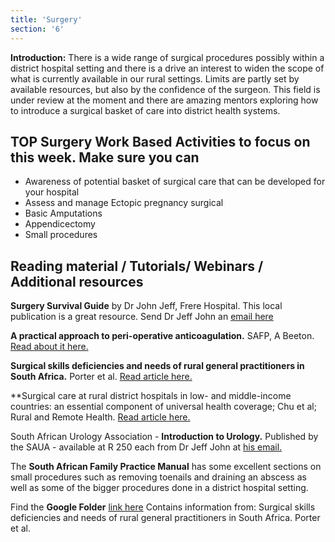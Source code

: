 ```yaml
---
title: 'Surgery'
section: '6'
---
```


**Introduction:** There is a wide range of surgical procedures possibly within a district hospital setting and there is a drive an interest to widen the scope of what is currently available in our rural settings. Limits are partly set by available resources, but also by the confidence of the surgeon. This field is under review at the moment and there are amazing mentors exploring how to introduce a surgical basket of care into district health systems.

## TOP Surgery Work Based Activities to focus on this week. Make sure you can

* Awareness of potential basket of surgical care that can be developed for your hospital
* Assess and manage Ectopic pregnancy surgical
* Basic Amputations  
* Appendicectomy
* Small procedures

## Reading material / Tutorials/ Webinars / Additional resources

**Surgery Survival Guide** by Dr John Jeff, Frere Hospital. This local publication is a great resource. Send Dr Jeff John an [email here](mailto:jeffveenajohn@gmail.com)

**A practical approach to peri-operative anticoagulation.** SAFP, A Beeton. [Read about it here.](https://safpj.co.za/index.php/safpj/article/view/4990/5897)

**Surgical skills deficiencies and needs of rural general practitioners in South Africa.** Porter et al. [Read article here.](http://www.scielo.org.za/pdf/samj/v108n3/19.pdf)

**Surgical care at rural district hospitals in low- and middle-income countries: an essential component of universal health coverage; Chu et al; Rural and Remote Health. [Read article here.](https://www.rrh.org.au/journal/article/5920)

South African Urology Association - **Introduction to Urology.** Published by the SAUA - available at R 250 each from Dr Jeff John at [his email.](mailto:jeffveenajohn@gmail.com)

The **South African Family Practice Manual** has some excellent sections on small procedures such as removing toenails and draining an abscess as well as some of the bigger procedures done in a district hospital setting.

Find the **Google Folder** [link here](https://drive.google.com/drive/folders/1IES_5-3ribIuHUnZPP45UCvzhXaUCLBB?usp=sharing)
Contains information from: Surgical skills deficiencies and needs of rural general practitioners in South Africa.  Porter et al.

<!--
    This is a comment and is not displayed on the website. Do not alter this text between arrows (->).
    To change the content in this file, simply retype/ copy+paste any text above, as you would in a normal text file/ word document.

    Do not change the "title:" title, or the ---. Only change the text inside '' for that section.

    The hashtag ( # ) symbols followed by a space and then text show a heading. The more #s you have, the smaller/"less important" the heading. You can add up to 6 # but we suggest max 4 #. make sure each heading is on a separate line.

    The text surrounded by double  stars ( ** ) with no space show bold text.

    <iframe> is the code for a youtube video. To link a youtube video, go onto youtube, right click on the video when watching it, and select **"Copy embed code"**, paste what you copied EXACTLY into the markdown file. OR, watch this tutorial: https://www.youtube.com/watch?v=vGHrJDmepI0 

    PDF of a learning portal page:
    
    <object data="/pdfs/PORTAL/[FILE PATH TO YOUR PDF]" type="application/pdf" width="100%" height="800px">
        <embed src="/pdfs/PORTAL/[FILE PATH TO YOUR PDF]">
            <p>This browser does not support PDFs. Please download the PDF to view it: <a href="/pdfs/PORTAL/[FILE PATH TO YOUR PDF]">Download PDF</a>.</p>
        </embed>
    </object> 

    Please refer to the "HOW TO USE" or "HOW TO USE SHORT" files for more information.
 -->